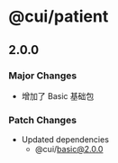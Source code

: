 # @cui/patient

## 2.0.0

### Major Changes

-   增加了 Basic 基础包

### Patch Changes

-   Updated dependencies
    -   @cui/basic@2.0.0
